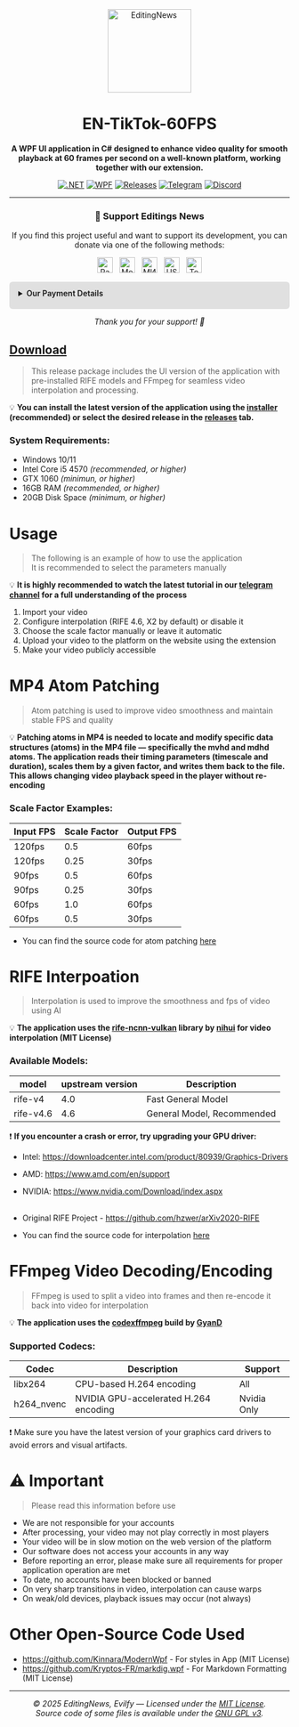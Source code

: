
<div align="center">

<img src="https://github.com/EditingSource.png" width="150" alt="EditingNews" />

</div>

<h1 align="center">EN-TikTok-60FPS</h1>
<div align="center">

<b>A WPF UI application in C# designed to enhance video quality for smooth playback at 60 frames per second on a well-known platform, working together with our extension.</b>

[![.NET](https://img.shields.io/badge/.NET-9.0-blue.svg)](https://dotnet.microsoft.com/) 
[![WPF](https://img.shields.io/badge/WPF-UI-lightgrey.svg)](https://learn.microsoft.com/dotnet/desktop/wpf/) 
[![Releases](https://img.shields.io/github/v/release/EditingSource/EN-TikTok-60FPS?include_prereleases)](https://github.com/EditingNews/EN-TikTok-60FPS/releases)
[![Telegram](https://img.shields.io/badge/Telegram-Channel-blue.svg?logo=telegram)](https://t.me/editing_news) 
[![Discord](https://img.shields.io/badge/Discord-Server-7289DA.svg?logo=discord)](https://discord.gg/usVCEAPyF8)

</div>

---

<div align="center">

### 💖 Support Editings News

If you find this project useful and want to support its development, you can donate via one of the following methods:
<!-- Бейджи в ряд -->
<div style="display: flex; gap: 12px; justify-content: center; margin-bottom: 12px;">
  <img src="https://img.shields.io/badge/PayPal-%23FFC439.svg?style=for-the-badge&logo=paypal&logoColor=white" alt="PayPal" height="28" />
  <img src="https://img.shields.io/badge/Monobank-%230083FF.svg?style=for-the-badge&logo=visa&logoColor=white" alt="Monobank" height="28" />
  <img src="https://img.shields.io/badge/МИР-%23285A98.svg?style=for-the-badge&logo=mir&logoColor=white" alt="МИР (RU)" height="28" />
  <img src="https://img.shields.io/badge/USDT-%2300FF00.svg?style=for-the-badge&logo=tether&logoColor=white" alt="USDT" height="28" />
  <img src="https://img.shields.io/badge/Toncoin-%23000000.svg?style=for-the-badge&logo=toncoin&logoColor=white" alt="Toncoin" height="28" />
</div>

<!-- Реквизиты под бейджами -->
<div style="background:#e0e0e0; padding: 12px 16px; border-radius: 6px; max-width: 600px; margin: 16px auto 0; text-align: left; user-select: text;">
  <details>
    <summary style="cursor:pointer; user-select:none; font-weight: 600; margin-bottom: 8px;">Our Payment Details</summary>
    <ul style="margin: 8px 0 0 16px; padding: 0; list-style: none; font-family: monospace; font-size: 14px;">
      <strong>PayPal:</strong> <code>yoomoney2010@gmail.com</code><br>
      <strong>Monobank (Visa):</strong> <code>4441 1144 8118 1137</code><br>
      <strong>МИР (RU):</strong> <code>2204 1201 1755 8540</code><br>
      <strong>USDT (TRC20):</strong> <code>TNXzbveQq7LUaoDGhCrgdp9DqY5VHgPMcp</code><br>
      <strong>Toncoin:</strong> <code>UQBm45oB1lioZi9RB7Zj8wJPgJanZPHb6QeH9DUD9UhugRzc</code><br>
    </ul>
  </details>
</div>

*Thank you for your support! 🙏*
</div>







## [Download](https://github.com/EditingSource/EN-TikTok-60FPS/releases/download/1.2.5/EN-Tiktok60FPS.Installer.exe)
> This release package includes the UI version of the application with pre-installed RIFE models and FFmpeg for seamless video interpolation and processing.

💡 <b>You can install the latest version of the application using the [installer](https://github.com/EditingSource/EN-TikTok-60FPS/releases/download/1.2.5/EN-Tiktok60FPS.Installer.exe) (recommended) or select the desired release in the [releases](https://github.com/EditingSource/EN-TikTok-60FPS/releases) tab.</b>

### System Requirements:
* Windows 10/11
* Intel Core i5 4570  _(recommended, or higher)_
* GTX 1060  _(minimun, or higher)_
* 16GB RAM  _(recommended, or higher)_
* 20GB Disk Space  _(minimum, or higher)_

# Usage
> The following is an example of how to use the application<br>
> It is recommended to select the parameters manually

💡 <b>It is highly recommended to watch the latest tutorial in our [telegram channel](https://t.me/editing_news) for a full understanding of the process</b>

1. Import your video
2. Configure interpolation (RIFE 4.6, X2 by default) or disable it
3. Choose the scale factor manually or leave it automatic
4. Upload your video to the platform on the website using the extension
5. Make your video publicly accessible

# MP4 Atom Patching
> Atom patching is used to improve video smoothness and maintain stable FPS and quality

💡 <b>Patching atoms in MP4 is needed to locate and modify specific data structures (atoms) in the MP4 file — specifically the mvhd and mdhd atoms. The application reads their timing parameters (timescale and duration), scales them by a given factor, and writes them back to the file. This allows changing video playback speed in the player without re-encoding</b>

### Scale Factor Examples:
| Input FPS | Scale Factor | Output FPS | 
|---|---|---|
| 120fps | 0.5 | 60fps |
| 120fps | 0.25 | 30fps |
| 90fps | 0.5 | 60fps |
| 90fps | 0.25 | 30fps |
| 60fps | 1.0 | 60fps |
| 60fps | 0.5 | 30fps |

* You can find the source code for atom patching [here](https://github.com/EditingSource/EN-TikTok-60FPS/blob/main/src/VideoPatcher.cs)

# RIFE Interpoation
> Interpolation is used to improve the smoothness and fps of video using AI

💡 <b>The application uses the [rife-ncnn-vulkan](https://github.com/nihui/rife-ncnn-vulkan) library by [nihui](https://github.com/nihui/) for video interpolation (MIT License)</b>

### Available Models:
| model | upstream version | Description |
|---|---|---|
| rife-v4 | 4.0 | Fast General Model |
| rife-v4.6 | 4.6 | General Model, Recommended | 

❗ <b>If you encounter a crash or error, try upgrading your GPU driver:</b>

* Intel: https://downloadcenter.intel.com/product/80939/Graphics-Drivers
* AMD: https://www.amd.com/en/support
* NVIDIA: https://www.nvidia.com/Download/index.aspx <br><br>

* Original RIFE Project - https://github.com/hzwer/arXiv2020-RIFE<br> 
* You can find the source code for interpolation [here](https://github.com/EditingSource/EN-TikTok-60FPS/blob/main/src/VideoInterpolator.cs)<br>


# FFmpeg Video Decoding/Encoding
> FFmpeg is used to split a video into frames and then re-encode it back into video for interpolation

💡 <b>The application uses the [codexffmpeg](https://github.com/GyanD/codexffmpeg) build by [GyanD](https://github.com/GyanD/)</b>

### Supported Codecs:
| Codec | Description | Support |
|---|---|---|
| libx264 |	CPU-based H.264 encoding | All |
| h264_nvenc |	NVIDIA GPU-accelerated H.264 encoding | Nvidia Only

❗ Make sure you have the latest version of your graphics card drivers to avoid errors and visual artifacts.

# ⚠️ Important
> Please read this information before use

* We are not responsible for your accounts
* After processing, your video may not play correctly in most players
* Your video will be in slow motion on the web version of the platform
* Our software does not access your accounts in any way
* Before reporting an error, please make sure all requirements for proper application operation are met
* To date, no accounts have been blocked or banned
* On very sharp transitions in video, interpolation can cause warps
* On weak/old devices, playback issues may occur (not always)
  
# Other Open-Source Code Used

* https://github.com/Kinnara/ModernWpf - For styles in App (MIT License)
* https://github.com/Kryptos-FR/markdig.wpf - For Markdown Formatting (MIT License)

---
  
<div align="center">
  <em>© 2025 EditingNews, Evilfy — Licensed under the <a href="https://opensource.org/licenses/MIT">MIT License</a>.<br>
  Source code of some files is available under the <a href="https://www.gnu.org/licenses/gpl-3.0.html">GNU GPL v3</a>.</em>
</div>


